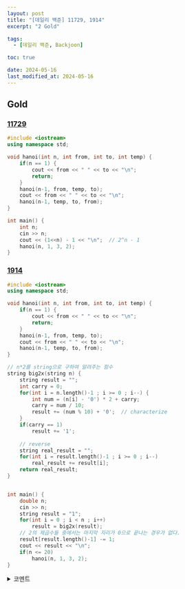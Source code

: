```yaml
---
layout: post
title: "[데일리 백준] 11729, 1914"
excerpt: "2 Gold"

tags:
  - [데일리 백준, Backjoon]

toc: true

date: 2024-05-16
last_modified_at: 2024-05-16
---
```

## Gold
### [11729][def]

```c++
#include <iostream>
using namespace std;

void hanoi(int n, int from, int to, int temp) {
    if(n == 1) {
        cout << from << " " << to << "\n";
        return;
    }
    hanoi(n-1, from, temp, to);
    cout << from << " " << to << "\n";
    hanoi(n-1, temp, to, from);
}

int main() {
    int n;
    cin >> n;
    cout << (1<<n) - 1 << "\n";  // 2^n - 1
    hanoi(n, 1, 3, 2);
}
```

### [1914][def2]

```c++
#include <iostream>
using namespace std;

void hanoi(int n, int from, int to, int temp) {
    if(n == 1) {
        cout << from << " " << to << "\n";
        return;
    }
    hanoi(n-1, from, temp, to);
    cout << from << " " << to << "\n";
    hanoi(n-1, temp, to, from);
}

// n*2를 string으로 구하여 알려주는 함수
string big2x(string n) {
    string result = "";
    int carry = 0;
    for(int i = n.length()-1 ; i >= 0 ; i--) {
        int num = (n[i] - '0') * 2 + carry;
        carry = num / 10;
        result += (num % 10) + '0';  // characterize
    }
    if(carry == 1)
        result += '1';
    
    // reverse
    string real_result = "";
    for(int i = result.length()-1 ; i >= 0 ; i--)
        real_result += result[i];
    return real_result;
}


int main() {
    double n;
    cin >> n;
    string result = "1";
    for(int i = 0 ; i < n ; i++)
        result = big2x(result);
    // 2의 제곱수들 중에서는 마지막 자리가 0으로 끝나는 경우가 없다.
    result[result.length()-1] -= 1;
    cout << result << "\n";
    if(n <= 20)
        hanoi(n, 1, 3, 2);
}
```

<details>
<summary>코멘트</summary>
<div markdown="1">

- `2^100` 이라는 아주 큰 수를 다루는데 사실상 중점이 있었다.  
C++ 프로그래밍 2주차 과제였던 BigInteger 덧셈과 뺄셈을 구현하는 문제가 생각난다.  

</div>
</details>

[def]: https://www.acmicpc.net/problem/11729
[def2]: https://www.acmicpc.net/problem/1914
